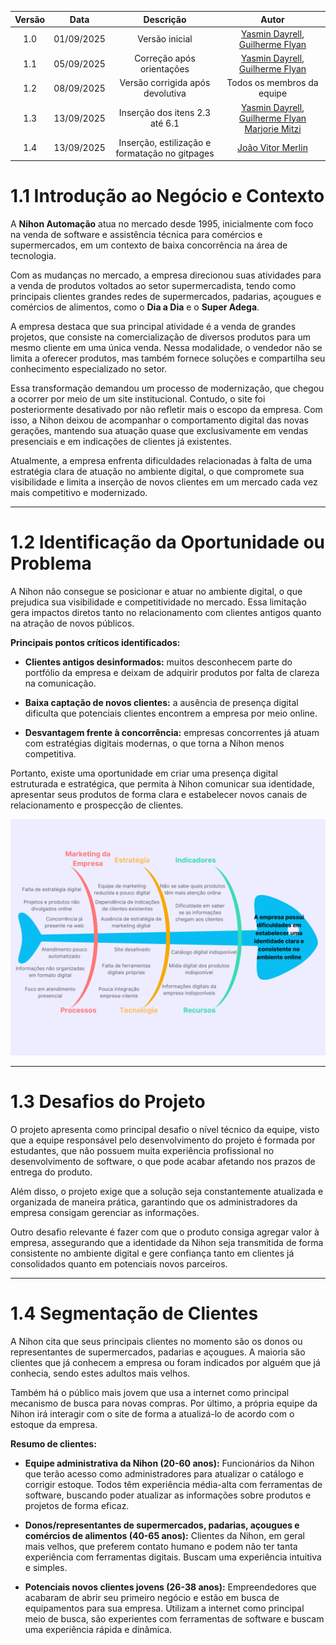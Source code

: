 | Versão | Data | Descrição  | Autor    |   
| :-----: | :----: | :----------: | :------------: |
| 1.0 | 01/09/2025 | Versão inicial | [Yasmin Dayrell](https://github.com/YasminDayrell), [Guilherme Flyan](https://github.com/GFlyan)|
| 1.1 | 05/09/2025 | Correção após orientações | [Yasmin Dayrell](https://github.com/YasminDayrell), [Guilherme Flyan](https://github.com/GFlyan)|
| 1.2 | 08/09/2025 | Versão corrigida após devolutiva | Todos os membros da equipe|
| 1.3 | 13/09/2025 | Inserção dos itens 2.3 até 6.1 | [Yasmin Dayrell](https://github.com/YasminDayrell), [Guilherme Flyan](https://github.com/GFlyan) [Marjorie Mitzi](https://github.com/Marjoriemitzi) |
| 1.4 | 13/09/2025 | Inserção, estilização e formatação no gitpages | [João Vitor Merlin](https://github.com/jvopBR) |


# 1.1 Introdução ao Negócio e Contexto

A **Nihon Automação** atua no mercado desde 1995, inicialmente com foco na venda de software e assistência técnica para comércios e supermercados, em um contexto de baixa concorrência na área de tecnologia.  

Com as mudanças no mercado, a empresa direcionou suas atividades para a venda de produtos voltados ao setor supermercadista, tendo como principais clientes grandes redes de supermercados, padarias, açougues e comércios de alimentos, como o **Dia a Dia** e o **Super Adega**.  

A empresa destaca que sua principal atividade é a venda de grandes projetos, que consiste na comercialização de diversos produtos para um mesmo cliente em uma única venda. Nessa modalidade, o vendedor não se limita a oferecer produtos, mas também fornece soluções e compartilha seu conhecimento especializado no setor.  

Essa transformação demandou um processo de modernização, que chegou a ocorrer por meio de um site institucional. Contudo, o site foi posteriormente desativado por não refletir mais o escopo da empresa. Com isso, a Nihon deixou de acompanhar o comportamento digital das novas gerações, mantendo sua atuação quase que exclusivamente em vendas presenciais e em indicações de clientes já existentes.  

Atualmente, a empresa enfrenta dificuldades relacionadas à falta de uma estratégia clara de atuação no ambiente digital, o que compromete sua visibilidade e limita a inserção de novos clientes em um mercado cada vez mais competitivo e modernizado.  

---

# 1.2 Identificação da Oportunidade ou Problema

A Nihon não consegue se posicionar e atuar no ambiente digital, o que prejudica sua visibilidade e competitividade no mercado. Essa limitação gera impactos diretos tanto no relacionamento com clientes antigos quanto na atração de novos públicos.  

**Principais pontos críticos identificados:**

- **Clientes antigos desinformados:** muitos desconhecem parte do portfólio da empresa e deixam de adquirir produtos por falta de clareza na comunicação.  

- **Baixa captação de novos clientes:** a ausência de presença digital dificulta que potenciais clientes encontrem a empresa por meio online. 
 
- **Desvantagem frente à concorrência:** empresas concorrentes já atuam com estratégias digitais modernas, o que torna a Nihon menos competitiva.  

Portanto, existe uma oportunidade em criar uma presença digital estruturada e estratégica, que permita à Nihon comunicar sua identidade, apresentar seus produtos de forma clara e estabelecer novos canais de relacionamento e prospecção de clientes.  

![Diagrama](img/DiagramaPeixe.png)

---

# 1.3 Desafios do Projeto

O projeto apresenta como principal desafio o nível técnico da equipe, visto que a equipe responsável pelo desenvolvimento do projeto é formada por estudantes, que não possuem muita experiência profissional no desenvolvimento de software, o que pode acabar afetando nos prazos de entrega do produto.  

Além disso, o projeto exige que a solução seja constantemente atualizada e organizada de maneira prática, garantindo que os administradores da empresa consigam gerenciar as informações.  

Outro desafio relevante é fazer com que o produto consiga agregar valor à empresa, assegurando que a identidade da Nihon seja transmitida de forma consistente no ambiente digital e gere confiança tanto em clientes já consolidados quanto em potenciais novos parceiros.  

---

# 1.4 Segmentação de Clientes

A Nihon cita que seus principais clientes no momento são os donos ou representantes de supermercados, padarias e açougues. A maioria são clientes que já conhecem a empresa ou foram indicados por alguém que já conhecia, sendo estes adultos mais velhos.  

Também há o público mais jovem que usa a internet como principal mecanismo de busca para novas compras. Por último, a própria equipe da Nihon irá interagir com o site de forma a atualizá-lo de acordo com o estoque da empresa.  

**Resumo de clientes:**

- **Equipe administrativa da Nihon (20-60 anos):** Funcionários da Nihon que terão acesso como administradores para atualizar o catálogo e corrigir estoque. Todos têm experiência média-alta com ferramentas de software, buscando poder atualizar as informações sobre produtos e projetos de forma eficaz.  

- **Donos/representantes de supermercados, padarias, açougues e comércios de alimentos (40-65 anos):** Clientes da Nihon, em geral mais velhos, que preferem contato humano e podem não ter tanta experiência com ferramentas digitais. Buscam uma experiência intuitiva e simples.  

- **Potenciais novos clientes jovens (26-38 anos):** Empreendedores que acabaram de abrir seu primeiro negócio e estão em busca de equipamentos para sua empresa. Utilizam a internet como principal meio de busca, são experientes com ferramentas de software e buscam uma experiência rápida e dinâmica.  
